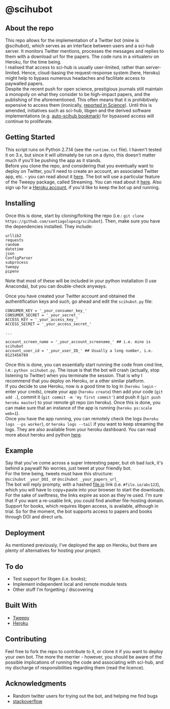 # @scihubot

## About the repo

This repo allows for the implementation of a Twitter bot (mine is @scihubot), which serves as an interface between users and a sci-hub server. It monitors Twitter mentions, processes the messages and replies to them with a download url for the papers. The code runs in a virtualenv on Heroku, for the time being.         
I realised that access to sci-hub is usually user-limited, rather than server-limited. Hence, cloud-basing the request-response system (here, Heroku) might help to bypass numerous headaches and facilitate access to paywalled papers.            
Despite the recent push for open science, prestigious journals still maintain a monopoly on what they consider to be high-impact papers, and the publishing of the aforementioned. This often means that it is prohibitively expensive to access them (ironically, [reported in Science](http://www.sciencemag.org/news/2016/04/whos-downloading-pirated-papers-everyone)). Until this is amended, initiatives such as sci-hub, libgen and the derived software implementations (e.g. [auto-scihub bookmark](https://github.com/nfahlgren/scihub_bookmark)) for bypassed access will continue to proliferate. 

## Getting Started

This script runs on Python 2.7.14 (see the `runtime.txt` file). I haven't tested it on 3.x, but since it will ultimately be run on a dyno, this doesn't matter much if you'll be pushing the app as it stands.        
Before you clone the repo, and considering that you eventually want to deploy on Twitter, you'll need to create an account, an associated Twitter app, etc. - you can read about it [here](http://briancaffey.github.io/2016/04/05/twitter-bot-tutorial.html). The bot will use a particular feature of the Tweepy package, called Streaming. You can read about it [here](http://docs.tweepy.org/en/v3.5.0/streaming_how_to.html). Also sign up for a [Heroku account](https://signup.heroku.com), if you'd like to keep the bot up and running.       

## Installing

Once this is done, start by cloning/forking the repo (i.e.: `git clone https://github.com/santiagolopezg/scihubot`). Then, make sure you have the dependencies installed. They include:      
```     
urllib2      
requests        
random      
datetime        
json        
ConfigParser       
subprocess         
tweepy           
pipenv
```     
Note that most of these will be included in your python installation (I use Anaconda), but you can double-check anyways.    
        
Once you have created your Twitter account and obtained the authentification keys and such, go ahead and edit the `scihubot.py` file:     
```
CONSUMER_KEY = '_your_consumer_key_'
CONSUMER_SECRET = '_your_secret_'
ACCESS_KEY = '_your_access_key_'
ACCESS_SECRET = '_your_access_secret_'

...

account_screen_name = '_your_account_screename_' ## i.e. mine is scihubot
account_user_id = '_your_user_ID_' ## Usually a long number, i.e. 0123456789

```
      
Once this is done, you can essentially start running the code from cmd line, i.e.: `python scihubot.py`. The issue is that the bot will crash (actually, stop listening to Twitter) when you terminate the session. That is why I recommend that you deploy on Heroku, or a other similar platform.     
If you decide to use Heroku, now is a good time to log in (`heroku login` - enter your creds),  create your app (`heroku create`) then add your code (`git add .`), commit it (`git commit -m 'my first commit'`) and push it (`git push heroku master`) to your remote git repo (on heroku). Once this is done, you can make sure that an instance of the app is running (`heroku ps:scale web=1`).    
Once you have the app running, you can remotely check the logs (`heroku logs --ps worker`), or `heroku logs --tail` if you want to keep streaming the logs. They are also available from your heroku dashboard. You can read more about heroku and python [here](https://devcenter.heroku.com/articles/getting-started-with-python#introduction).  

## Example

Say that you've come across a super interesting paper, but oh bad luck, it's behind a paywall! No worries, just tweet at your friendly bot.     
For the time being, tweets must have this structure:     
`@scihubot _your_DOI_` or `@scihubot _your_papers_url_`      
The bot will reply prompty, with a hashed [file.io](https://www.file.io/#one) link (i.e. `#file.io/abc123`), which you will have to copy+paste into your browser to start the downloads. For the sake of swiftness, the links expire as soon as they're used. I'm sure that if you want a re-usable link, you could find another file-hosting domain.      
Support for books, which requires libgen access, is available, although in trial. So for the moment, the bot supports access to papers and books through DOI and direct urls. 

## Deployment

As mentioned previously, I've deployed the app on Heroku, but there are plenty of alternatives for hosting your project. 

## To do

* Test support for libgen (i.e. books);        
* Implement independent local and remote module tests      
* Other stuff I'm forgetting / discovering

## Built With

* [Tweepy](http://www.tweepy.org/)
* [Heroku](heroku.com)

## Contributing

Feel free to fork the repo to contribute to it, or clone it if you want to deploy your own bot. The more the merrier - however, you should be aware of the possible implications of running the code and associating with sci-hub, and my discharge of responsibilities regarding them (read the licence).              

## Acknowledgments

* Random twitter users for trying out the bot, and helping me find bugs
* [stackoverflow](https://stackoverflow.com/)
